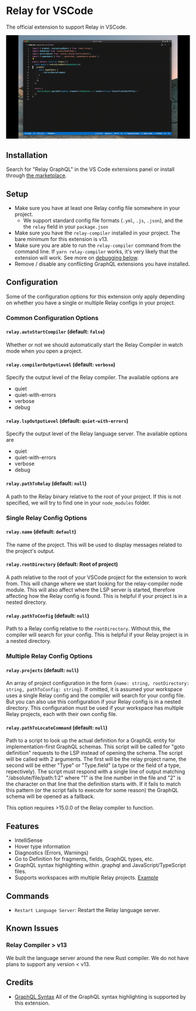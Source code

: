 # Relay for VSCode

The official extension to support Relay in VSCode.

<p align="center">
  <img src="https://github.com/facebook/relay/raw/main/vscode-extension/readme/demo.gif"/>
</p>

## Installation

Search for "Relay GraphQL" in the VS Code extensions panel or install through [the marketplace](https://marketplace.visualstudio.com/items?itemName=meta.relay).

## Setup

- Make sure you have at least one Relay config file somewhere in your project.
  - We support standard config file formats (`.yml`, `.js`, `.json`), and the the `relay` field in your `package.json`
- Make sure you have the `relay-compiler` installed in your project. The bare minimum for this extension is v13.
- Make sure you are able to run the `relay-compiler` command from the command line. If `yarn relay-compiler` works, it's very likely that the extension will work. See more on [debugging below](#debugging).
- Remove / disable any conflicting GraphQL extensions you have installed.

## Configuration

Some of the configuration options for this extension only apply depending on whether you have a single or multiple Relay configs in your project.

### Common Configuration Options

#### `relay.autoStartCompiler` (default: `false`)

Whether or not we should automatically start the Relay Compiler in watch mode when you open a project.

#### `relay.compilerOutputLevel` (default: `verbose`)

Specify the output level of the Relay compiler. The available options are

- quiet
- quiet-with-errors
- verbose
- debug

#### `relay.lspOutputLevel` (default: `quiet-with-errors`)

Specify the output level of the Relay language server. The available options are

- quiet
- quiet-with-errors
- verbose
- debug

#### `relay.pathToRelay` (default: `null`)

A path to the Relay binary relative to the root of your project. If this is not specified, we will try to find one in your `node_modules` folder.

### Single Relay Config Options

#### `relay.name` (default: `default`)

The name of the project. This will be used to display messages related to the project's output.

#### `relay.rootDirectory` (default: Root of project)

A path relative to the root of your VSCode project for the extension to work from. This will change where we start looking for the relay-compiler node module. This will also affect where the LSP server is started, therefore affecting how the Relay config is found. This is helpful if your project is in a nested directory.

#### `relay.pathToConfig` (default: `null`)

Path to a Relay config relative to the `rootDirectory`. Without this, the compiler will search for your config. This is helpful if your Relay project is in a nested directory.

### Multiple Relay Config Options

#### `relay.projects` (default: `null`)

An array of project configuration in the form `{name: string, rootDirectory: string, pathToConfig: string}`. If omitted, it is assumed your workspace uses a single Relay config and the compiler will search for your config file. But you can also use this configuration if your Relay config is in a nested directory. This configuration must be used if your workspace has multiple Relay projects, each with their own config file.

#### `relay.pathToLocateCommand` (default: `null`)

Path to a script to look up the actual definition for a GraphQL entity for implementation-first GraphQL schemas. This script will be called for "goto definition" requests to the LSP instead of opening the schema.
The script will be called with 2 arguments. The first will be the relay project name, the second will be either "Type" or "Type.field" (a type or the field of a type, repectively).
The script must respond with a single line of output matching "/absolute/file/path:1:2" where "1" is the line number in the file and "2" is the character on that line that the definition starts with. If it fails
to match this pattern (or the script fails to execute for some reason) the GraphQL schema will be opened as a fallback.

This option requires >15.0.0 of the Relay compiler to function.

## Features

- IntelliSense
- Hover type information
- Diagnostics (Errors, Warnings)
- Go to Definition for fragments, fields, GraphQL types, etc.
- GraphQL syntax highlighting within .graphql and JavaScript/TypeScript files.
- Supports workspaces with multiple Relay projects. [Example](https://github.com/relayjs/relay-examples/blob/main/.vscode/settings.json)

## Commands

- `Restart Language Server`: Restart the Relay language server.

## Known Issues

### Relay Compiler > v13

We built the language server around the new Rust compiler. We do not have plans to support any version < v13.

## Credits

- [GraphQL Syntax](https://marketplace.visualstudio.com/items?itemName=GraphQL.vscode-graphql-syntax) All of the GraphQL syntax highlighting is supported by this extension.
